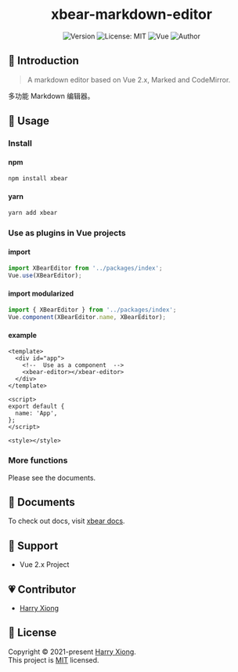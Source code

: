 <h1 align="center">xbear-markdown-editor</h1>

<p align="center">
  <img alt="Version" src="https://img.shields.io/github/package-json/v/harryxiong24/xbear-markdown-editor" />
  <img alt="License: MIT" src="https://img.shields.io/github/license/harryxiong24/xbear-markdown-editor" />
  <img alt="Vue" src="https://img.shields.io/badge/vue-2.x-brightgreen" />
  <img alt="Author" src="https://img.shields.io/badge/author-Harry Xiong-blue" />
 <!--   <img alt="Documentation" src="https://img.shields.io/badge/documentation-yes-brightgreen.svg" /> -->
<!--   <img alt="Maintenance" src="https://img.shields.io/badge/maintained%3F-yes-green.svg" /> -->
<!--   <img alt="JavaScript" src="https://img.shields.io/badge/javascript-%3E%3D3.7.2-blue" /> -->
</p>

## :pushpin: Introduction

> A markdown editor based on Vue 2.x, Marked and CodeMirror.

多功能 Markdown 编辑器。

## :triangular_ruler: Usage

### Install

#### npm

```bash
npm install xbear
```

#### yarn

```bash
yarn add xbear
```

### Use as plugins in Vue projects

#### import

```js
import XBearEditor from '../packages/index';
Vue.use(XBearEditor);
```

#### import modularized

```js
import { XBearEditor } from '../packages/index';
Vue.component(XBearEditor.name, XBearEditor);
```

#### example

```vue
<template>
  <div id="app">
    <!--  Use as a component  -->
    <xbear-editor></xbear-editor>
  </div>
</template>

<script>
export default {
  name: 'App',
};
</script>

<style></style>
```

### More functions

Please see the documents.

## :notebook: Documents

To check out docs, visit [xbear docs]().

## :triangular_flag_on_post: Support

- Vue 2.x Project

## :heartpulse: Contributor

- [Harry Xiong](https://github.com/harryxiong24)

## :memo: License

Copyright © 2021-present [Harry Xiong](https://github.com/harryxiong24).<br />
This project is [MIT](https://github.com/HarryXiong24/xbear-markdown-editor/blob/master/LICENSE) licensed.
